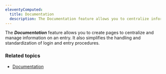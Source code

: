 ```yaml
---
eleventyComputed:
  title: Documentation
  description: The Documentation feature allows you to centralize information on an entry. It also simplifies management of connection and entry procedures.
---
```

The ***Documentation*** feature allows you to create pages to centralize and manage information on an entry. It also simplifies the handling and standardization of login and entry procedures.

### Related topics  

* [Documentation](/rdm/windows/user-interface/content-area/dashboards/documentation/)  
